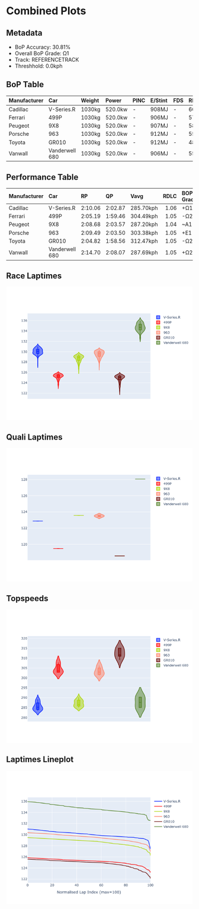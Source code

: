 # Combined Plots

## Metadata

- BoP Accuracy: 30.81%
- Overall BoP Grade: Ω1
- Track: REFERENCETRACK
- Threshhold: 0.0kph

## BoP Table
| Manufacturer   | Car            | Weight   | Power   | PINC   | E/Stint   | FDS   | RDP    | QDP    | TDP    |
|:---------------|:---------------|:---------|:--------|:-------|:----------|:------|:-------|:-------|:-------|
| Cadillac       | V-Series.R     | 1030kg   | 520.0kw | -      | 908MJ     | -     | 60.57% | 33.33% | 10.98% |
| Ferrari        | 499P           | 1030kg   | 520.0kw | -      | 906MJ     | -     | 57.14% | 33.33% | 1.36%  |
| Peugeot        | 9X8            | 1030kg   | 520.0kw | -      | 907MJ     | -     | 58.50% | 25.00% | 7.66%  |
| Porsche        | 963            | 1030kg   | 520.0kw | -      | 912MJ     | -     | 55.50% | 40.00% | 0.77%  |
| Toyota         | GR010          | 1030kg   | 520.0kw | -      | 912MJ     | -     | 48.80% | 25.00% | 0.99%  |
| Vanwall        | Vanderwell 680 | 1030kg   | 520.0kw | -      | 906MJ     | -     | 55.76% | 50.00% | 1.74%  |

## Performance Table
| Manufacturer   | Car            | RP      | QP      | Vavg      |   RDLC | BOP-Grade   | Match   |
|:---------------|:---------------|:--------|:--------|:----------|-------:|:------------|:--------|
| Cadillac       | V-Series.R     | 2:10.06 | 2:02.87 | 285.70kph |   1.06 | +Ω1         | 28.86%  |
| Ferrari        | 499P           | 2:05.19 | 1:59.46 | 304.49kph |   1.05 | -Ω2         | 0.00%   |
| Peugeot        | 9X8            | 2:08.68 | 2:03.57 | 287.20kph |   1.04 | ~A1         | 99.65%  |
| Porsche        | 963            | 2:09.49 | 2:03.50 | 303.38kph |   1.05 | +E1         | 56.36%  |
| Toyota         | GR010          | 2:04.82 | 1:58.56 | 312.47kph |   1.05 | -Ω2         | 0.00%   |
| Vanwall        | Vanderwell 680 | 2:14.70 | 2:08.07 | 287.69kph |   1.05 | +Ω2         | 0.00%   |

## Race Laptimes
![Race Laptimes](images/race_violin.png)

## Quali Laptimes
![Quali Laptimes](images/quali_violin.png)

## Topspeeds
![Topspeeds](images/topspeed_violin.png)

## Laptimes Lineplot
![Laptimes Lineplot](images/laptime_line.png)

